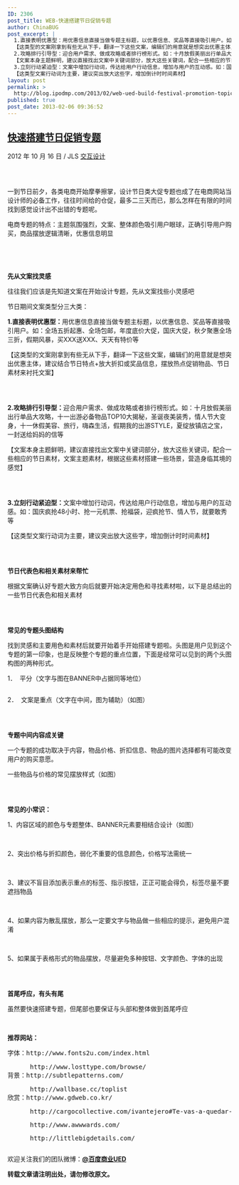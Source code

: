 ```yaml
---
ID: 2306
post_title: WEB-快速搭建节日促销专题
author: ChinaBUG
post_excerpt: |
  1.直接表明优惠型：用优惠信息直接当做专题主标题，以优惠信息、奖品等直接吸引用户。如：全场五折起惠、全场包邮，年度底价大促，国庆大促，秋夕聚惠全场三折，假期风暴，买XXX送XXX、天天有特价等
  【这类型的文案刚拿到有些无从下手，翻译一下这些文案，编辑们的用意就是想突出优惠主体，建议结合节日特点+放大折扣或奖品信息，摆放热点促销物品、节日素材来衬托文案】
  2.攻略排行引导型：迎合用户需求、做成攻略或者排行榜形式。如：十月放假美丽出行单品大攻略，十一出游必备物品TOP10大揭秘，圣诞夜美装秀，情人节大变身，十一休假美容、旅行，嗨森生活，假期我的出游STYLE，夏绽放镇店之宝，一封送给妈妈的信等
  【文案本身主题鲜明，建议直接找出文案中关键词部分，放大这些关键词，配合一些相应的节日素材，文案主题素材，根据这些素材搭建一些场景，营造身临其境的感觉】
  3.立刻行动紧迫型：文案中增加行动词，传达给用户行动信息，增加与用户的互动感。如：国庆疯抢48小时、抢一元机票、抢福袋，迎疯抢节、情人节，就要敢秀等
  【这类型文案行动词为主要，建议突出放大这些字，增加倒计时时间素材】
layout: post
permalink: >
  http://blog.ipodmp.com/2013/02/web-ued-build-festival-promotion-topic-pages.html
published: true
post_date: 2013-02-06 09:36:52
---
```

<div>
<h2><a title="Permalink to 快速搭建节日促销专题" href="http://ued.baidu.com/?p=3452" rel="bookmark">快速搭建节日促销专题</a></h2>
<div>2012 年 10 月 16 日 / JLS <a title="查看 交互设计 中的全部文章" href="http://ued.baidu.com/?cat=1" rel="category">交互设计</a></div>
<!-- .entry-meta --></div>
<div>

<a href="http://ued.baidu.com/?attachment_id=3453" rel="attachment wp-att-3453"><img alt="" src="http://bs.baidu.com/experience/%2F1350282791.jpg?sign=MBO:xSCczKp2MjuZ:SJJBEUlgz4j1hc5ZQi3vGTUwD0Q%3D" /></a>

&nbsp;

一到节日前夕，各类电商开始摩拳擦掌，设计节日类大促专题也成了在电商网站当设计师的必备工作，往往时间给的仓促，最多二三天而已，那么怎样在有限的时间找到感觉设计出不出错的专题呢。

电商专题的特点：主题氛围强烈，文案、整体颜色吸引用户眼球，正确引导用户购买，商品摆放逻辑清晰，优惠信息明显

&nbsp;

&nbsp;

<strong>先从文案找灵感</strong>

往往我们应该是先知道文案在开始设计专题，先从文案找些小灵感吧

节日期间文案类型分三大类：

<strong>1.直接表明优惠型：</strong>用优惠信息直接当做专题主标题，以优惠信息、奖品等直接吸引用户。如：全场五折起惠、全场包邮，年度底价大促，国庆大促，秋夕聚惠全场三折，假期风暴，买XXX送XXX、天天有特价等

【这类型的文案刚拿到有些无从下手，翻译一下这些文案，编辑们的用意就是想突出优惠主体，建议结合节日特点+放大折扣或奖品信息，摆放热点促销物品、节日素材来衬托文案】

<a href="http://ued.baidu.com/?attachment_id=3454" rel="attachment wp-att-3454"><img alt="" src="http://bs.baidu.com/experience/%2F1350282887.jpg?sign=MBO:xSCczKp2MjuZ:5hW6SodGJA65Ii0yd7KxT1%2FJi%2BE%3D" /></a>

&nbsp;

<strong>2.攻略排行引导型：</strong>迎合用户需求、做成攻略或者排行榜形式。如：十月放假美丽出行单品大攻略，十一出游必备物品TOP10大揭秘，圣诞夜美装秀，情人节大变身，十一休假美容、旅行，嗨森生活，假期我的出游STYLE，夏绽放镇店之宝，一封送给妈妈的信等

【文案本身主题鲜明，建议直接找出文案中关键词部分，放大这些关键词，配合一些相应的节日素材，文案主题素材，根据这些素材搭建一些场景，营造身临其境的感觉】

<a href="http://ued.baidu.com/?attachment_id=3457" rel="attachment wp-att-3457"><img alt="" src="http://bs.baidu.com/experience/%2F1350283628.jpg?sign=MBO:xSCczKp2MjuZ:eecNCsAY1jkiAHcAPDlaktGrdUQ%3D" /></a>

&nbsp;

<strong>3.立刻行动紧迫型：</strong>文案中增加行动词，传达给用户行动信息，增加与用户的互动感。如：国庆疯抢48小时、抢一元机票、抢福袋，迎疯抢节、情人节，就要敢秀等

【这类型文案行动词为主要，建议突出放大这些字，增加倒计时时间素材】

<a href="http://ued.baidu.com/?attachment_id=3459" rel="attachment wp-att-3459"><img alt="" src="http://bs.baidu.com/experience/%2F1350283670.jpg?sign=MBO:xSCczKp2MjuZ:Hl370ioKic08%2FYSnm9fC1wtGre0%3D" /></a>

&nbsp;

<strong>节日代表色和相关素材来帮忙</strong>

根据文案确认好专题大致方向后就要开始决定用色和寻找素材啦，以下是总结出的一些节日代表色和相关素材

<a href="http://ued.baidu.com/?attachment_id=3460" rel="attachment wp-att-3460"><img alt="" src="http://bs.baidu.com/experience/%2F1350283764.jpg?sign=MBO:xSCczKp2MjuZ:6pQtK%2FEeBPqqQXLMTE7tmGDmcuM%3D" /></a>

&nbsp;

<strong>常见的专题头图结构</strong>

找到灵感和主要用色和素材后就要开始着手开始搭建专题啦。头图是用户见到这个专题的第一印象，也是反映整个专题的重点位置，下面是经常可以见到的两个头图构图的两种形式。

1．  平分（文字与图在BANNER中占据同等地位）

<a href="http://ued.baidu.com/?attachment_id=3461" rel="attachment wp-att-3461"><img alt="" src="http://bs.baidu.com/experience/%2F1350283797.jpg?sign=MBO:xSCczKp2MjuZ:hqqBWekWD8m%2FJ1Yb1pu0y7PXlJE%3D" /></a>

2．  文案是重点（文字在中间，图为辅助）（如图）

<a href="http://ued.baidu.com/?attachment_id=3467" rel="attachment wp-att-3467"><img alt="" src="http://bs.baidu.com/experience/%2F1350283947.jpg?sign=MBO:xSCczKp2MjuZ:NXxmhtvDDJLhiNJKw3Yb7CuBKGo%3D" /></a>

&nbsp;

<strong>专题中间内容成关键</strong>

一个专题的成功取决于内容，物品价格、折扣信息、物品的图片选择都有可能改变用户的购买意愿。

一些物品与价格的常见摆放样式（如图）

<a href="http://ued.baidu.com/?attachment_id=3470" rel="attachment wp-att-3470"><img alt="" src="http://bs.baidu.com/experience/%2F1350284047.jpg?sign=MBO:xSCczKp2MjuZ:NZ90dBlTDYzJodvpqXH5RGAmHSU%3D" /></a>

&nbsp;

<strong>常见的小常识：</strong>

<strong></strong>1、内容区域的颜色与专题整体、BANNER元素要相结合设计（如图）<a href="http://ued.baidu.com/?attachment_id=3472" rel="attachment wp-att-3472"><img alt="" src="http://bs.baidu.com/experience/%2F1350284136.jpg?sign=MBO:xSCczKp2MjuZ:FUMj%2FsR8FjvNCzR%2BrGd9ElPySNk%3D" /></a>

&nbsp;

2、突出价格与折扣颜色，弱化不重要的信息颜色，价格写法需统一 <a href="http://ued.baidu.com/?attachment_id=3475" rel="attachment wp-att-3475"><img alt="" src="http://bs.baidu.com/experience/%2F1350284223.jpg?sign=MBO:xSCczKp2MjuZ:EZ1HWfGWgxF%2BZVtAYsNRrPuDbQc%3D" /></a>

&nbsp;

3、建议不盲目添加表示重点的标签、指示按钮，正正可能会得负，标签尽量不要遮挡物品 <a href="http://ued.baidu.com/?attachment_id=3476" rel="attachment wp-att-3476"><img alt="" src="http://bs.baidu.com/experience/%2F1350284258.jpg?sign=MBO:xSCczKp2MjuZ:RuobQuRbGl4Xl%2BHKbVLiThuDIis%3D" /></a>

&nbsp;

4、如果内容为散乱摆放，那么一定要文字与物品做一些相应的提示，避免用户混淆 <a href="http://ued.baidu.com/?attachment_id=3477" rel="attachment wp-att-3477"><img alt="" src="http://bs.baidu.com/experience/%2F1350284297.jpg?sign=MBO:xSCczKp2MjuZ:1PeD86BGs66dnm8q1LOd%2FjyKK4U%3D" /></a>

&nbsp;

5、如果属于表格形式的物品摆放，尽量避免多种按钮、文字颜色、字体的出现

<a href="http://ued.baidu.com/?attachment_id=3478" rel="attachment wp-att-3478"><img alt="" src="http://bs.baidu.com/experience/%2F1350284331.jpg?sign=MBO:xSCczKp2MjuZ:3uu3ygjLxVt%2FMbfq9fpCP29DPbQ%3D" /></a>

&nbsp;

<strong>首尾呼应，有头有尾</strong>

虽然要快速搭建专题，但尾部也要保证与头部和整体做到首尾呼应

&nbsp;

<strong>推荐网站：</strong>
<pre>字体：http://www.fonts2u.com/index.html</pre>
<pre>      http://www.losttype.com/browse/
背景：http://subtlepatterns.com/</pre>
<pre>      http://wallbase.cc/toplist
欣赏：http://www.gdweb.co.kr/</pre>
<pre>      http://cargocollective.com/ivantejero#Te-vas-a-quedar-helado-Offline-campaign</pre>
<pre>      http://www.awwwards.com/</pre>
<pre>      http://littlebigdetails.com/</pre>
<pre></pre>
欢迎关注我们的团队微博：<strong><a href="http://e.weibo.com/uecom">@百度商业UED</a></strong>

<strong>转载文章请注明出处，请勿修改原文。</strong>

</div>